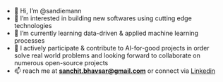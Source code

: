 - 👋 Hi, I’m @sandiemann
- 👀 I’m interested in building new softwares using cutting edge technologies
- 🌱 I’m currently learning data-driven & applied machine learning processes
- 💞️ I actively participate & contribute to AI-for-good projects in order solve real world problems and looking forward to collaborate on numerous open-source projects 
- 📫 reach me at **sanchit.bhavsar@gmail.com** or connect via [Linkedin](https://www.linkedin.com/in/sanchit-bhavsar-2aa0ba92/)

<!---
> ![GitHub Stats](https://github-readme-stats.vercel.app/api?username=sandiemann&theme=radical)
> ![Top Languages](https://github-readme-stats.vercel.app/api/top-langs/?username=sandiemann&show_icons=true&theme=radical)
--->

